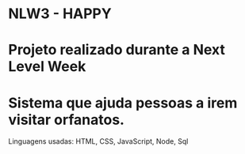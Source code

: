 # NLW3 - HAPPY 
# Projeto realizado durante a Next Level Week  
# Sistema que ajuda pessoas a irem visitar orfanatos. 
Linguagens usadas: HTML, CSS, JavaScript, Node, Sql
